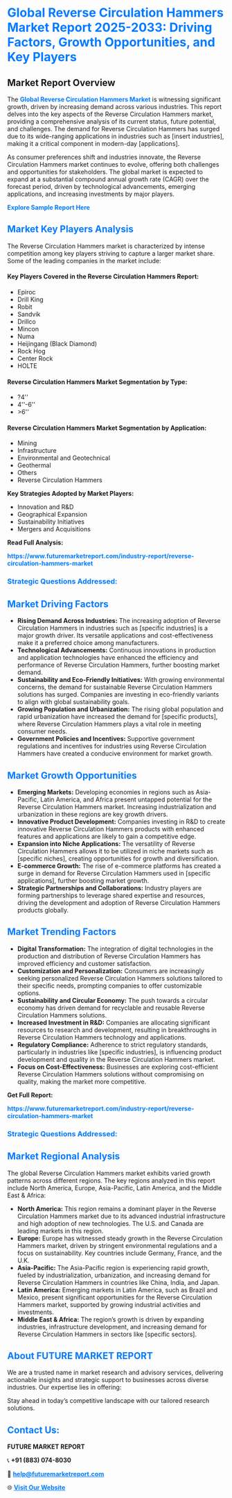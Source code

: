 <h1 style="color: #007BFF;">Global Reverse Circulation Hammers Market Report 2025-2033: Driving Factors, Growth Opportunities, and Key Players</h1>

<section id="overview">
<h2>Market Report Overview</h2>
<p>The <a href="https://www.futuremarketreport.com/industry-report/reverse-circulation-hammers-market" style="color: #007BFF; text-decoration: none;"><strong>Global Reverse Circulation Hammers Market</strong></a> is witnessing significant growth, driven by increasing demand across various industries. This report delves into the key aspects of the Reverse Circulation Hammers market, providing a comprehensive analysis of its current status, future potential, and challenges. The demand for Reverse Circulation Hammers has surged due to its wide-ranging applications in industries such as [insert industries], making it a critical component in modern-day [applications].</p>
<p>As consumer preferences shift and industries innovate, the Reverse Circulation Hammers market continues to evolve, offering both challenges and opportunities for stakeholders. The global market is expected to expand at a substantial compound annual growth rate (CAGR) over the forecast period, driven by technological advancements, emerging applications, and increasing investments by major players.</p>
</section>

<section id="overview">
<p><a href="https://www.futuremarketreport.com/request-sample/reportId=127729" style="color: #007BFF; text-decoration: none;"><strong>Explore Sample Report Here</strong></a></p>
</section>

<section id="key-players">
<h2 style="color: #007BFF;">Market Key Players Analysis</h2>
<p>The Reverse Circulation Hammers market is characterized by intense competition among key players striving to capture a larger market share. Some of the leading companies in the market include:</p>
<h4>Key Players Covered in the Reverse Circulation Hammers Report:</h4>
<ul><li>Epiroc</li><li>Drill King</li><li>Robit</li><li>Sandvik</li><li>Drillco</li><li>Mincon</li><li>Numa</li><li>Heijingang (Black Diamond)</li><li>Rock Hog</li><li>Center Rock</li><li>HOLTE</li></ul>
<h4>Reverse Circulation Hammers Market Segmentation by Type:</h4>
<ul><li>?4&#039;&#039;</li><li>4&#039;&#039;-6&#039;&#039;</li><li>&gt;6&#039;&#039;</li></ul>

<h4>Reverse Circulation Hammers Market Segmentation by Application:</h4>
<ul><li>Mining</li><li>Infrastructure</li><li>Environmental and Geotechnical</li><li>Geothermal</li><li>Others</li><li>Reverse Circulation Hammers</li></ul>
<p><strong>Key Strategies Adopted by Market Players:</strong></p>
<ul>
<li>Innovation and R&D</li>
<li>Geographical Expansion</li>
<li>Sustainability Initiatives</li>
<li>Mergers and Acquisitions</li>
</ul>
</section>

<section>
<p><strong>Read Full Analysis: </strong></p><a href="https://www.futuremarketreport.com/industry-report/reverse-circulation-hammers-market" style="color: #007BFF; text-decoration: none;"><strong>https://www.futuremarketreport.com/industry-report/reverse-circulation-hammers-market</strong></a>
<h3 style="color: #007BFF;">Strategic Questions Addressed:</h3>
</section>

<section id="driving-factors">
<h2 style="color: #007BFF;">Market Driving Factors</h2>
<ul>
<li><strong>Rising Demand Across Industries:</strong> The increasing adoption of Reverse Circulation Hammers in industries such as [specific industries] is a major growth driver. Its versatile applications and cost-effectiveness make it a preferred choice among manufacturers.</li>
<li><strong>Technological Advancements:</strong> Continuous innovations in production and application technologies have enhanced the efficiency and performance of Reverse Circulation Hammers, further boosting market demand.</li>
<li><strong>Sustainability and Eco-Friendly Initiatives:</strong> With growing environmental concerns, the demand for sustainable Reverse Circulation Hammers solutions has surged. Companies are investing in eco-friendly variants to align with global sustainability goals.</li>
<li><strong>Growing Population and Urbanization:</strong> The rising global population and rapid urbanization have increased the demand for [specific products], where Reverse Circulation Hammers plays a vital role in meeting consumer needs.</li>
<li><strong>Government Policies and Incentives:</strong> Supportive government regulations and incentives for industries using Reverse Circulation Hammers have created a conducive environment for market growth.</li>
</ul>
</section>

<section id="growth-opportunities">
<h2 style="color: #007BFF;">Market Growth Opportunities</h2>
<ul>
<li><strong>Emerging Markets:</strong> Developing economies in regions such as Asia-Pacific, Latin America, and Africa present untapped potential for the Reverse Circulation Hammers market. Increasing industrialization and urbanization in these regions are key growth drivers.</li>
<li><strong>Innovative Product Development:</strong> Companies investing in R&D to create innovative Reverse Circulation Hammers products with enhanced features and applications are likely to gain a competitive edge.</li>
<li><strong>Expansion into Niche Applications:</strong> The versatility of Reverse Circulation Hammers allows it to be utilized in niche markets such as [specific niches], creating opportunities for growth and diversification.</li>
<li><strong>E-commerce Growth:</strong> The rise of e-commerce platforms has created a surge in demand for Reverse Circulation Hammers used in [specific applications], further boosting market growth.</li>
<li><strong>Strategic Partnerships and Collaborations:</strong> Industry players are forming partnerships to leverage shared expertise and resources, driving the development and adoption of Reverse Circulation Hammers products globally.</li>
</ul>
</section>

<section id="trending-factors">
<h2 style="color: #007BFF;">Market Trending Factors</h2>
<ul>
<li><strong>Digital Transformation:</strong> The integration of digital technologies in the production and distribution of Reverse Circulation Hammers has improved efficiency and customer satisfaction.</li>
<li><strong>Customization and Personalization:</strong> Consumers are increasingly seeking personalized Reverse Circulation Hammers solutions tailored to their specific needs, prompting companies to offer customizable options.</li>
<li><strong>Sustainability and Circular Economy:</strong> The push towards a circular economy has driven demand for recyclable and reusable Reverse Circulation Hammers solutions.</li>
<li><strong>Increased Investment in R&D:</strong> Companies are allocating significant resources to research and development, resulting in breakthroughs in Reverse Circulation Hammers technology and applications.</li>
<li><strong>Regulatory Compliance:</strong> Adherence to strict regulatory standards, particularly in industries like [specific industries], is influencing product development and quality in the Reverse Circulation Hammers market.</li>
<li><strong>Focus on Cost-Effectiveness:</strong> Businesses are exploring cost-efficient Reverse Circulation Hammers solutions without compromising on quality, making the market more competitive.</li>
</ul>
</section>

<section>
<p><strong>Get Full Report: </strong></p><a href="https://www.futuremarketreport.com/industry-report/reverse-circulation-hammers-market" style="color: #007BFF; text-decoration: none;"><strong>https://www.futuremarketreport.com/industry-report/reverse-circulation-hammers-market</strong></a>
<h3 style="color: #007BFF;">Strategic Questions Addressed:</h3>
</section>


<section id="regional-analysis">
<h2 style="color: #007BFF;">Market Regional Analysis</h2>
<p>The global Reverse Circulation Hammers market exhibits varied growth patterns across different regions. The key regions analyzed in this report include North America, Europe, Asia-Pacific, Latin America, and the Middle East & Africa:</p>
<ul>
<li><strong>North America:</strong> This region remains a dominant player in the Reverse Circulation Hammers market due to its advanced industrial infrastructure and high adoption of new technologies. The U.S. and Canada are leading markets in this region.</li>
<li><strong>Europe:</strong> Europe has witnessed steady growth in the Reverse Circulation Hammers market, driven by stringent environmental regulations and a focus on sustainability. Key countries include Germany, France, and the U.K.</li>
<li><strong>Asia-Pacific:</strong> The Asia-Pacific region is experiencing rapid growth, fueled by industrialization, urbanization, and increasing demand for Reverse Circulation Hammers in countries like China, India, and Japan.</li>
<li><strong>Latin America:</strong> Emerging markets in Latin America, such as Brazil and Mexico, present significant opportunities for the Reverse Circulation Hammers market, supported by growing industrial activities and investments.</li>
<li><strong>Middle East & Africa:</strong> The region’s growth is driven by expanding industries, infrastructure development, and increasing demand for Reverse Circulation Hammers in sectors like [specific sectors].</li>
</ul>
</section>

<footer>
<h2 style="color: #007BFF;">About FUTURE MARKET REPORT</h2>
<p>We are a trusted name in market research and advisory services, delivering actionable insights and strategic support to businesses across diverse industries. Our expertise lies in offering:</p>

<p>Stay ahead in today’s competitive landscape with our tailored research solutions.</p>

<h2 style="color: #007BFF;">Contact Us:</h2>
<p><strong>FUTURE MARKET REPORT</strong></p>
<p>📞 <strong>+91 (883) 074-8030</strong></p>
<p>📧 <strong><a href="mailto:help@futuremarketreport.com" style="color: #007BFF;">help@futuremarketreport.com</a></strong></p>
<p>🌐 <strong><a href="https://www.futuremarketreport.com/" style="color: #007BFF;">Visit Our Website</a></strong></p>
</footer>